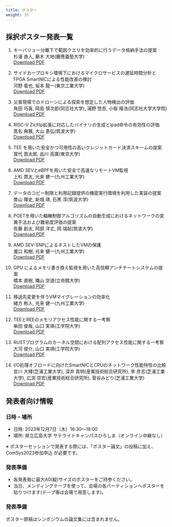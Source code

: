 ```yaml
---
title: ポスター
weight: 35
---
```


## 採択ポスター発表一覧

1. キーバリュー分離下で範囲クエリを効率的に行うデータ格納手法の提案<br>
杉浦 直人, 藤木 大地(慶應義塾大学)<br>
<a href="posters/ComSys_2023_poster_01.pdf">Download PDF</a>

1. サイドカープロキシ環境下におけるマイクロサービスの遅延時間分析とFPGA SmartNICによる性能改善の検討<br>
河野 竜也, 坂本 龍一(東京工業大学)<br>
<a href="posters/ComSys_2023_poster_02.pdf">Download PDF</a>

1. 災害現場でのドローンによる探索を想定した人物検出の評価<br>
角田 巧喜, 岡島 慎次郎(同志社大学), 浦野 悠吾, 小板 隆浩(同志社大学大学院)<br>
<a href="posters/ComSys_2023_poster_03.pdf">Download PDF</a>

1. RISC-V Zicfilp拡張に対応したバイナリの生成とlpad命令の有効性の評価<br>
髙名 典雅, 大山 恵弘(筑波大学)<br>
<a href="posters/ComSys_2023_poster_04.pdf">Download PDF</a>

1. TEE を用いた安全かつ可用性の高いクレジットカード決済スキームの提案<br>
寳代 晋太郎, 品川 高廣(東京大学)<br>
<a href="posters/ComSys_2023_poster_05.pdf">Download PDF</a>

1. AMD SEVとeBPFを用いた安全で高速なリモートVM監視<br>
上杉 貫太, 光来 健一(九州工業大学)<br>
<a href="posters/ComSys_2023_poster_06.pdf">Download PDF</a>

1. データのコピー制限と利用記録提供の機密実行環境を利用した実装の提案<br>
曽山 暉史, 新城 靖, 石黒 淳(筑波大学)<br>
<a href="posters/ComSys_2023_poster_07.pdf">Download PDF</a>

1. POETを用いた輻輳制御アルゴリズムの自動生成におけるネットワークの変異手法および難易度評価の提案<br>
佐藤 創太, 阿部 洋丈, 岡 瑞起(筑波大学)<br>
<a href="posters/ComSys_2023_poster_08.pdf">Download PDF</a>

1. AMD SEV-SNPによるネストしたVMの保護<br>
瀧口 和樹, 光来 健一(九州工業大学)<br>
<a href="posters/ComSys_2023_poster_09.pdf">Download PDF</a>

1. GPU によるメモリ書き換え監視を用いた高信頼アンチチートシステムの提案<br>
橋本 直樹, 穐山 空道(立命館大学)<br>
<a href="posters/ComSys_2023_poster_10.pdf">Download PDF</a>

1. 移送先変更を伴うVMマイグレーションの効率化<br>
緒方 彬人, 光来 健一(九州工業大学)<br>
<a href="posters/ComSys_2023_poster_11.pdf">Download PDF</a>

1. TEEとREEのメモリアクセス性能に関する一考察<br>
柴田 俊哉, 山口 実靖(工学院大学)<br>
<a href="posters/ComSys_2023_poster_12.pdf">Download PDF</a>

1. RUSTプログラムのカーネル空間における配列アクセス性能に関する一考察<br>
大河 俊介, 山口 実靖(工学院大学)<br>
<a href="posters/ComSys_2023_poster_13.pdf">Download PDF</a>

1. I/O処理オフロードに向けたSmartNICとCPUのネットワーク性能特性の比較<br>
宮川 大輝(芝浦工業大学), 深井 貴明(産業技術総合研究所), 李 彦志(芝浦工業大学), 広渕 崇宏(産業技術総合研究所), 菅谷みどり(芝浦工業大学)<br>
<a href="posters/ComSys_2023_poster_14.pdf">Download PDF</a>

## 発表者向け情報

### 日時・場所

- 日時: 2023年12月7日（木）16:30〜18:00
- 場所: 県立広島大学 サテライトキャンパスひろしま（オンライン中継なし）

※ ポスターセッションで発表する際には、「ポスター論文」の投稿に加え、ComSys2023参加申込 が必要です。

### 発表準備

- 各発表毎に最大A0(縦)サイズのポスターをご持参ください。
- 当日、メンディングテープを使って、会場の各パーティションへポスターを貼りつけます(テープ等は会場で用意します)。

### 発表準備

ポスター原稿はシンポジウムの論文集には含まれません。
